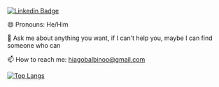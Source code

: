 [![Linkedin Badge](https://img.shields.io/badge/-LinkedIn-blue?style=flat-square&logo=Linkedin&logoColor=white&link=https://www.linkedin.com/in/hiagobalbino)](https://www.linkedin.com/in/hiagobalbino)

😄 Pronouns: He/Him

💬 Ask me about anything you want, if I can't help you, maybe I can find someone who can

📫 How to reach me: hiagobalbinoo@gmail.com

[![Top Langs](https://github-readme-stats.vercel.app/api/top-langs/?username=hiago-balbino&layout=compact&theme=gruvbox)](https://github.com/anuraghazra/github-readme-stats)
